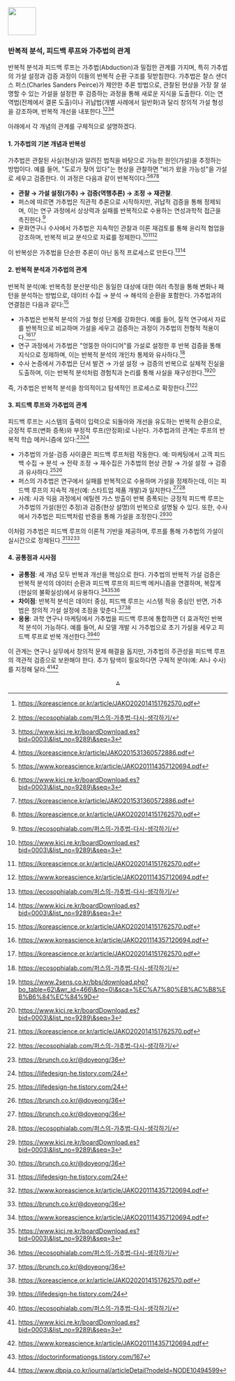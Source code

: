 <img src="https://r2cdn.perplexity.ai/pplx-full-logo-primary-dark%402x.png" style="height:64px;margin-right:32px"/>

### 반복적 분석, 피드백 루프와 가추법의 관계

반복적 분석과 피드백 루프는 가추법(Abduction)과 밀접한 관계를 가지며, 특히 가추법의 가설 설정과 검증 과정이 이들의 반복적 순환 구조를 뒷받침한다. 가추법은 찰스 샌더스 퍼스(Charles Sanders Peirce)가 제안한 추론 방법으로, 관찰된 현상을 가장 잘 설명할 수 있는 가설을 설정한 후 검증하는 과정을 통해 새로운 지식을 도출한다. 이는 연역법(전제에서 결론 도출)이나 귀납법(개별 사례에서 일반화)과 달리 창의적 가설 형성을 강조하며, 반복적 개선을 내포한다.[^1][^2][^3][^4]

아래에서 각 개념의 관계를 구체적으로 설명하겠다.

#### 1. 가추법의 기본 개념과 반복성

가추법은 관찰된 사실(현상)과 알려진 법칙을 바탕으로 가능한 원인(가설)을 추정하는 방법이다. 예를 들어, "도로가 젖어 있다"는 현상을 관찰하면 "비가 왔을 가능성"을 가설로 세우고 검증한다. 이 과정은 다음과 같이 반복적이다:[^5][^3][^4][^1]

- **관찰 → 가설 설정(가추) → 검증(역행추론) → 조정 → 재관찰**.
- 퍼스에 따르면 가추법은 직관적 추론으로 시작하지만, 귀납적 검증을 통해 정제되며, 이는 연구 과정에서 상상력과 실패를 반복적으로 수용하는 연성과학적 접근을 촉진한다.[^2]
- 문화연구나 수사에서 가추법은 지속적인 관찰과 이론 재검토를 통해 윤리적 협업을 강조하며, 반복적 비교 분석으로 자료를 정제한다.[^3][^1][^5]

이 반복성은 가추법을 단순한 추론이 아닌 동적 프로세스로 만든다.[^2][^3]

#### 2. 반복적 분석과 가추법의 관계

반복적 분석(예: 반복측정 분산분석)은 동일한 대상에 대한 여러 측정을 통해 변화나 패턴을 분석하는 방법으로, 데이터 수집 → 분석 → 해석의 순환을 포함한다. 가추법과의 연결점은 다음과 같다:[^1]

- 가추법은 반복적 분석의 가설 형성 단계를 강화한다. 예를 들어, 질적 연구에서 자료를 반복적으로 비교하며 가설을 세우고 검증하는 과정이 가추법의 전형적 적용이다.[^5][^1]
- 연구 과정에서 가추법은 "엉뚱한 아이디어"를 가설로 설정한 후 반복 검증을 통해 지식으로 정제하며, 이는 반복적 분석의 개인차 통제와 유사하다.[^2]
- 수사 논증에서 가추법은 단서 발견 → 가설 설정 → 검증의 반복으로 실체적 진실을 도출하며, 이는 반복적 분석처럼 경험칙과 논리를 통해 사실을 재구성한다.[^6][^3]

즉, 가추법은 반복적 분석을 창의적이고 탐색적인 프로세스로 확장한다.[^1][^2]

#### 3. 피드백 루프와 가추법의 관계

피드백 루프는 시스템의 출력이 입력으로 되돌아와 개선을 유도하는 반복적 순환으로, 긍정적 루프(변화 증폭)와 부정적 루프(안정화)로 나뉜다. 가추법과의 관계는 루프의 반복적 학습 메커니즘에 있다:[^7][^8]

- 가추법의 가설-검증 사이클은 피드백 루프처럼 작동한다. 예: 마케팅에서 고객 피드백 수집 → 분석 → 전략 조정 → 재수집은 가추법의 현상 관찰 → 가설 설정 → 검증과 유사하다.[^8][^7]
- 퍼스의 가추법은 연구에서 실패를 반복적으로 수용하며 가설을 정제하는데, 이는 피드백 루프의 지속적 개선(예: 스타트업 제품 개발)과 일치한다.[^7][^2]
- 사례: 사과 익음 과정에서 에틸렌 가스 방출이 반복 증폭되는 긍정적 피드백 루프는 가추법의 가설(원인 추정)과 검증(현상 설명)의 반복으로 설명될 수 있다. 또한, 수사에서 가추법은 피드백처럼 반증을 통해 가설을 조정한다.[^3][^7]

이처럼 가추법은 피드백 루프의 이론적 기반을 제공하며, 루프를 통해 가추법의 가설이 실시간으로 정제된다.[^8][^5][^7]

#### 4. 공통점과 시사점

- **공통점**: 세 개념 모두 반복과 개선을 핵심으로 한다. 가추법의 반복적 가설 검증은 반복적 분석의 데이터 순환과 피드백 루프의 피드백 메커니즘을 연결하며, 복잡계(현실의 불확실성)에서 유용하다.[^5][^3][^2]
- **차이점**: 반복적 분석은 데이터 중심, 피드백 루프는 시스템 적응 중심인 반면, 가추법은 창의적 가설 설정에 초점을 맞춘다.[^7][^1]
- **응용**: 과학 연구나 마케팅에서 가추법을 피드백 루프에 통합하면 더 효과적인 반복적 분석이 가능하다. 예를 들어, AI 모델 개발 시 가추법으로 초기 가설을 세우고 피드백 루프로 반복 개선한다.[^8][^2]

이 관계는 연구나 실무에서 창의적 문제 해결을 돕지만, 가추법의 주관성을 피드백 루프의 객관적 검증으로 보완해야 한다. 추가 탐색이 필요하다면 구체적 분야(예: AI나 수사)를 지정해 달라.[^3][^5]
<span style="display:none">[^10][^9]</span>

<div style="text-align: center">⁂</div>

[^1]: https://koreascience.or.kr/article/JAKO202014151762570.pdf

[^2]: https://ecosophialab.com/퍼스의-가추법-다시-생각하기/

[^3]: https://www.kicj.re.kr/boardDownload.es?bid=0003\&list_no=9289\&seq=3

[^4]: https://koreascience.kr/article/JAKO201531360572886.pdf

[^5]: https://www.koreascience.kr/article/JAKO201114357120694.pdf

[^6]: https://www.2sens.co.kr/bbs/download.php?bo_table=62\&wr_id=466\&no=0\&sca=%EC%A7%80%EB%AC%B8%EB%B6%84%EC%84%9D

[^7]: https://brunch.co.kr/@doyeong/36

[^8]: https://lifedesign-he.tistory.com/24

[^9]: https://www.dbpia.co.kr/journal/articleDetail?nodeId=NODE10494599

[^10]: https://doctorinformationgs.tistory.com/167

